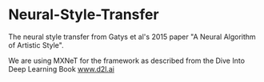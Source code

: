 # Neural-Style-Transfer
The neural style transfer from Gatys et al's 2015 paper "A Neural Algorithm of Artistic Style".

We are using MXNeT for the framework as described from the Dive Into Deep Learning Book www.d2l.ai
